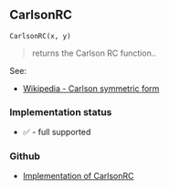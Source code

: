 ## CarlsonRC

```
CarlsonRC(x, y)
```

> returns the Carlson RC function..

See:  
* [Wikipedia - Carlson symmetric form](https://en.wikipedia.org/wiki/Carlson_symmetric_form)  
 

### Implementation status

* &#x2705; - full supported

### Github

* [Implementation of CarlsonRC](https://github.com/axkr/symja_android_library/blob/master/symja_android_library/matheclipse-core/src/main/java/org/matheclipse/core/builtin/EllipticIntegrals.java#L88) 
